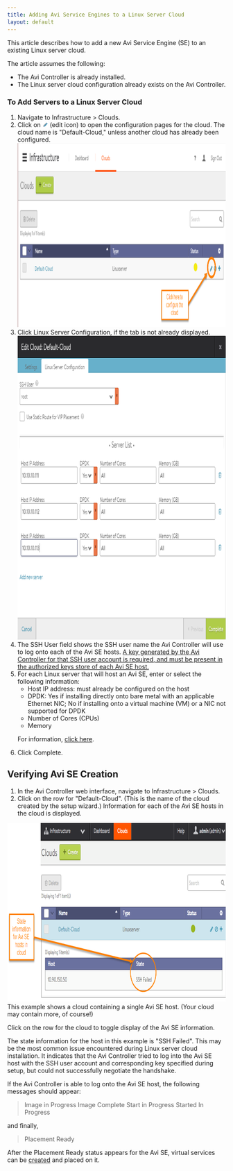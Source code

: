 ```yaml
---
title: Adding Avi Service Engines to a Linux Server Cloud
layout: default
---
```

This article describes how to add a new Avi Service Engine (SE) to an existing Linux server cloud.

The article assumes the following:

* The Avi Controller is already installed.
* The Linux server cloud configuration already exists on the Avi Controller. 

### To Add Servers to a Linux Server Cloud

<ol> 
 <li>Navigate to Infrastructure &gt; Clouds.</li> 
 <li>Click on <img class="alignnone size-full wp-image-3558" src="img/edit-icon-2.png" alt="edit-icon" width="13" height="12"> (edit icon) to open the configuration pages for the cloud. The cloud name is "Default-Cloud," unless another cloud has already been configured.<br> <a href="img/linux-server-cloud-add-servers1.png"><img class="alignnone size-full wp-image-7626" src="img/linux-server-cloud-add-servers1.png" alt="linux-server-cloud-add-servers1" width="1109" height="424"></a></li> 
 <li>Click Linux Server Configuration, if the tab is not already displayed.<br> <a href="img/linux-server-cloud-add-servers.png"><img class="alignnone size-full wp-image-7624" src="img/linux-server-cloud-add-servers.png" alt="linux-server-cloud-add-servers" width="935" height="700"></a></li> 
 <li>The SSH User field shows the SSH user name the Avi Controller will use to log onto each of the Avi SE hosts. <a href="/docs/16.3/public-key-management-on-se-hosts/">A key generated by the Avi Controller for that SSH user account is required, and must be present in the authorized keys store of each Avi SE host.</a></li> 
 <li>For each Linux server that will host an Avi SE, enter or select the following information: 
  <ul> 
   <li>Host IP address: must already be configured on the host</li> 
   <li>DPDK: Yes if installing directly onto bare metal with an applicable Ethernet NIC; No if installing onto a virtual machine (VM) or a NIC not supported for DPDK</li> 
   <li>Number of Cores (CPUs)</li> 
   <li>Memory</li> 
  </ul> <p>For information, <a href="/docs/16.3/installation-guides/installing-avi-vantage-for-a-linux-server-cloud/#linux-cloud-instrqmts">click here</a>.</p></li> 
 <li>Click Complete.</li> 
</ol> 

## Verifying Avi SE Creation

<ol> 
 <li>In the Avi Controller web interface, navigate to Infrastructure &gt; Clouds.</li> 
 <li>Click on the row for "Default-Cloud". (This is the name of the cloud created by the setup wizard.) Information for each of the Avi SE hosts in the cloud is displayed.</li> 
</ol> 

<img class="alignnone size-full wp-image-7027" src="img/linux-cloud-seinstall-status-1.png" alt="linux-cloud-seinstall-status" width="940" height="412">
This example shows a cloud containing a single Avi SE host. (Your cloud may contain more, of course!)

Click on the row for the cloud to toggle display of the Avi SE information.

The state information for the host in this example is "SSH Failed". This may be the most common issue encountered during Linux server cloud installation. It indicates that the Avi Controller tried to log into the Avi SE host with the SSH user account and corresponding key specified during setup, but could not successfully negotiate the handshake. 

If the Avi Controller is able to log onto the Avi SE host, the following messages should appear:
>  Image in Progress
>  Image Complete
>  Start in Progress
>  Started
>  In Progress 
 

and finally,

> Placement Ready
 

After the Placement Ready status appears for the Avi SE, virtual services can be <a href="/docs/16.3/architectural-overview/applications/virtual-services/create-virtual-service/">created</a> and placed on it.

